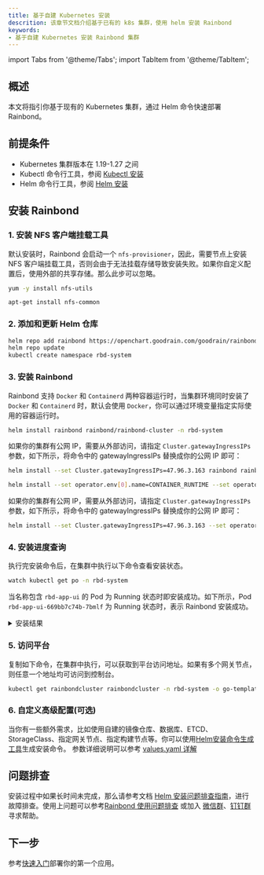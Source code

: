 ```yaml
---
title: 基于自建 Kubernetes 安装
descrition: 该章节文档介绍基于已有的 k8s 集群，使用 helm 安装 Rainbond
keywords:
- 基于自建 Kubernetes 安装 Rainbond 集群
---
```


import Tabs from '@theme/Tabs';
import TabItem from '@theme/TabItem';

## 概述

本文将指引你基于现有的 Kubernetes 集群，通过 Helm 命令快速部署 Rainbond。

## 前提条件

* Kubernetes 集群版本在 1.19-1.27 之间
* Kubectl 命令行工具，参阅 [Kubectl 安装](/docs/ops-guide/tools/#kubectl-cli)
* Helm 命令行工具，参阅 [Helm 安装](/docs/ops-guide/tools/#helm-cli)

## 安装 Rainbond

### 1. 安装 NFS 客户端挂载工具

默认安装时，Rainbond 会启动一个 `nfs-provisioner`，因此，需要节点上安装 NFS 客户端挂载工具，否则会由于无法挂载存储导致安装失败。如果你自定义配置后，使用外部的共享存储。那么此步可以忽略。

<Tabs>
  <TabItem value="Centos" label="Centos" default>

  ```bash
  yum -y install nfs-utils
  ```

  </TabItem>
  <TabItem value="Ubuntu" label="Ubuntu">

  ```bash  
  apt-get install nfs-common 
  ```

  </TabItem>
</Tabs>

### 2. 添加和更新 Helm 仓库

```bash  
helm repo add rainbond https://openchart.goodrain.com/goodrain/rainbond
helm repo update
kubectl create namespace rbd-system
```

### 3. 安装 Rainbond

Rainbond 支持 `Docker` 和 `Containerd` 两种容器运行时，当集群环境同时安装了 `Docker` 和 `Containerd` 时，默认会使用 `Docker`，你可以通过环境变量指定实际使用的容器运行时。

<Tabs>
  <TabItem value="Docker" label="Docker" default>

```bash  
helm install rainbond rainbond/rainbond-cluster -n rbd-system
```

如果你的集群有公网 IP，需要从外部访问，请指定 `Cluster.gatewayIngressIPs` 参数，如下所示，将命令中的 gatewayIngressIPs 替换成你的公网 IP 即可：

```bash  
helm install --set Cluster.gatewayIngressIPs=47.96.3.163 rainbond rainbond/rainbond-cluster -n rbd-system 
```

  </TabItem>
  <TabItem value="Containerd" label="Containerd">

```bash  
helm install --set operator.env[0].name=CONTAINER_RUNTIME --set operator.env[0].value=containerd rainbond rainbond/rainbond-cluster -n rbd-system
```

如果你的集群有公网 IP，需要从外部访问，请指定 `Cluster.gatewayIngressIPs` 参数，如下所示，将命令中的 gatewayIngressIPs 替换成你的公网 IP 即可：

```bash  
helm install --set Cluster.gatewayIngressIPs=47.96.3.163 --set operator.env[0].name=CONTAINER_RUNTIME --set operator.env[0].value=containerd rainbond rainbond/rainbond-cluster -n rbd-system 
```

  </TabItem>
</Tabs>

### 4. 安装进度查询

执行完安装命令后，在集群中执行以下命令查看安装状态。

```bash
watch kubectl get po -n rbd-system
```

当名称包含 `rbd-app-ui` 的 Pod 为 Running 状态时即安装成功。如下所示，Pod `rbd-app-ui-669bb7c74b-7bmlf` 为 Running 状态时，表示 Rainbond 安装成功。

<details>
<summary>安装结果</summary>

```bash
NAME                                         READY   STATUS      RESTARTS   AGE
nfs-provisioner-0                            1/1     Running     0          14d
rbd-etcd-0                                   1/1     Running     0          14d
rbd-hub-64777d89d8-l56d8                     1/1     Running     0          14d
rbd-gateway-76djb                            1/1     Running     0          14d
dashboard-metrics-scraper-7db45b8bb4-tcgxd   1/1     Running     0          14d
rbd-mq-6b847d874b-j5jg2                      1/1     Running     0          14d
rbd-webcli-76b54fd7f6-jrcdj                  1/1     Running     0          14d
kubernetes-dashboard-fbd4fb949-2qsn9         1/1     Running     0          14d
rbd-resource-proxy-547874f4d7-dh8bv          1/1     Running     0          14d
rbd-monitor-0                                1/1     Running     0          14d
rbd-db-0                                     2/2     Running     0          14d
rbd-eventlog-0                               1/1     Running     0          14d
rbd-app-ui-669bb7c74b-7bmlf                  1/1     Running     0          7d12h
rbd-app-ui-migrations--1-hp2qg               0/1     Completed   0          14d
rbd-worker-679fd44bc7-n6lvg                  1/1     Running     0          9d
rbd-node-jhfzc                               1/1     Running     0          9d
rainbond-operator-7978d4d695-ws8bz           1/1     Running     0          9d
rbd-chaos-nkxw7                              1/1     Running     0          8d
rbd-api-5d8bb8d57d-djx2s                     1/1     Running     0          47h
```

</details>

### 5. 访问平台

复制如下命令，在集群中执行，可以获取到平台访问地址。如果有多个网关节点，则任意一个地址均可访问到控制台。

```bash
kubectl get rainbondcluster rainbondcluster -n rbd-system -o go-template --template='{{range.spec.gatewayIngressIPs}}{{.}}:7070{{printf "\n"}}{{end}}'
```

### 6. 自定义高级配置(可选)
 
当你有一些额外需求，比如使用自建的镜像仓库、数据库、ETCD、StorageClass、指定网关节点、指定构建节点等。你可以使用[Helm安装命令生成工具](/helm)生成安装命令。
参数详细说明可以参考 [values.yaml 详解](/docs/installation/install-with-helm/vaules-config)

## 问题排查

安装过程中如果长时间未完成，那么请参考文档 [Helm 安装问题排查指南](/docs/troubleshooting/installation/helm)，进行故障排查。使用上问题可以参考[Rainbond 使用问题排查](/docs/troubleshooting/use/) 或加入 [微信群](/community/support#微信群)、[钉钉群](/community/support#钉钉群) 寻求帮助。

## 下一步

参考[快速入门](/docs/quick-start/getting-started/)部署你的第一个应用。
